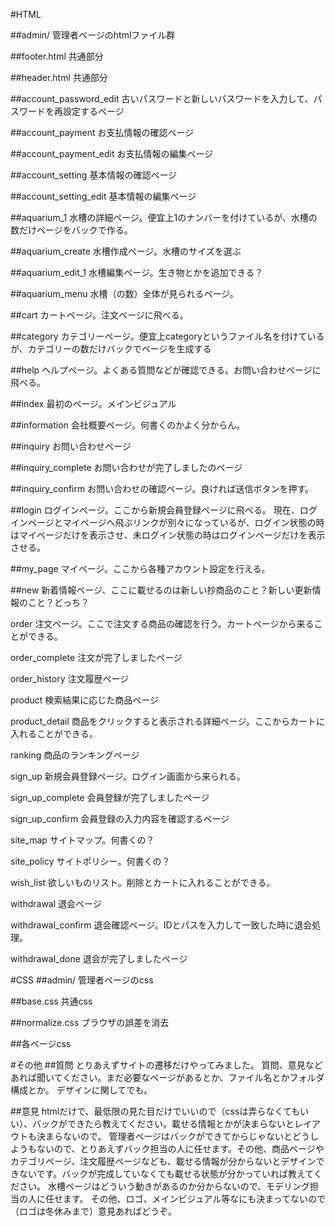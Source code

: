 #HTML

##admin/
管理者ページのhtmlファイル群

##footer.html
共通部分

##header.html
共通部分

##account_password_edit
古いパスワードと新しいパスワードを入力して、パスワードを再設定するページ

##account_payment
お支払情報の確認ページ

##account_payment_edit
お支払情報の編集ページ

##account_setting
基本情報の確認ページ

##account_setting_edit
基本情報の編集ページ

##aquarium_1
水槽の詳細ページ。便宜上1のナンバーを付けているが、水槽の数だけページをバックで作る。

##aquarium_create
水槽作成ページ。水槽のサイズを選ぶ

##aquarium_edit_1
水槽編集ページ。生き物とかを追加できる？

##aquarium_menu
水槽（の数）全体が見られるページ。

##cart
カートページ。注文ページに飛べる。

##category
カテゴリーページ。便宜上categoryというファイル名を付けているが、カテゴリーの数だけバックでページを生成する

##help
ヘルプページ。よくある質問などが確認できる。お問い合わせページに飛べる。

##index
最初のページ。メインビジュアル

##information
会社概要ページ。何書くのかよく分からん。

##inquiry
お問い合わせページ

##inquiry_complete
お問い合わせが完了しましたのページ

##inquiry_confirm
お問い合わせの確認ページ。良ければ送信ボタンを押す。

##login
ログインページ。ここから新規会員登録ページに飛べる。
現在、ログインページとマイページへ飛ぶリンクが別々になっているが、ログイン状態の時はマイページだけを表示させ、未ログイン状態の時はログインページだけを表示させる。

##my_page
マイページ。ここから各種アカウント設定を行える。

##new
新着情報ページ、ここに載せるのは新しい抄商品のこと？新しい更新情報のこと？どっち？

order
注文ページ。ここで注文する商品の確認を行う。カートページから来ることができる。

order_complete
注文が完了しましたページ

order_history
注文履歴ページ

product
検索結果に応じた商品ページ

product_detail
商品をクリックすると表示される詳細ページ。ここからカートに入れることができる。

ranking
商品のランキングページ

sign_up
新規会員登録ページ。ログイン画面から来られる。

sign_up_complete
会員登録が完了しましたページ

sign_up_confirm
会員登録の入力内容を確認するページ

site_map
サイトマップ。何書くの？

site_policy
サイトポリシー。何書くの？

wish_list
欲しいものリスト。削除とカートに入れることができる。

withdrawal
退会ページ

withdrawal_confirm
退会確認ページ。IDとパスを入力して一致した時に退会処理。

withdrawal_done
退会が完了しましたページ


#CSS
##admin/
管理者ページのcss

##base.css
共通css

##normalize.css
ブラウザの誤差を消去

##各ページcss


#その他
##質問
とりあえずサイトの遷移だけやってみました。
質問、意見などあれば聞いてください。まだ必要なページがあるとか、ファイル名とかフォルダ構成とか。
デザインに関してでも。

##意見
htmlだけで、最低限の見た目だけでいいので（cssは弄らなくてもいい）、バックができたら教えてください。載せる情報とかが決まらないとレイアウトも決まらないので。
管理者ページはバックができてからじゃないとどうしようもないので、とりあえずバック担当の人に任せます。その他、商品ページやカテゴリページ、注文履歴ページなども、載せる情報が分からないとデザインできないです。バックが完成していなくても載せる状態が分かっていれば教えてください。
水槽ページはどういう動きがあるのか分からないので、モデリング担当の人に任せます。
その他、ロゴ、メインビジュアル等なにも決まってないので（ロゴは冬休みまで）意見あればどうぞ。
